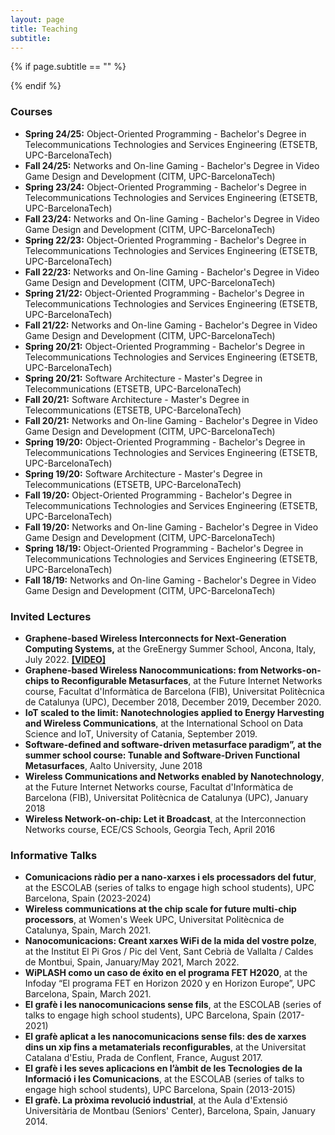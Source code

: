 ```yaml
---
layout: page
title: Teaching
subtitle:
---
```


{% if page.subtitle == "" %}
<div class="empty_subtitle"></div>
{% endif %}


### Courses

- **Spring 24/25:** Object-Oriented Programming - Bachelor's Degree in Telecommunications Technologies and Services Engineering (ETSETB, UPC-BarcelonaTech)
- **Fall 24/25:** Networks and On-line Gaming - Bachelor's Degree in Video Game Design and Development (CITM, UPC-BarcelonaTech)
- **Spring 23/24:** Object-Oriented Programming - Bachelor's Degree in Telecommunications Technologies and Services Engineering (ETSETB, UPC-BarcelonaTech)
- **Fall 23/24:** Networks and On-line Gaming - Bachelor's Degree in Video Game Design and Development (CITM, UPC-BarcelonaTech)
- **Spring 22/23:** Object-Oriented Programming - Bachelor's Degree in Telecommunications Technologies and Services Engineering (ETSETB, UPC-BarcelonaTech)
- **Fall 22/23:** Networks and On-line Gaming - Bachelor's Degree in Video Game Design and Development (CITM, UPC-BarcelonaTech)
- **Spring 21/22:** Object-Oriented Programming - Bachelor's Degree in Telecommunications Technologies and Services Engineering (ETSETB, UPC-BarcelonaTech)
- **Fall 21/22:** Networks and On-line Gaming - Bachelor's Degree in Video Game Design and Development (CITM, UPC-BarcelonaTech)
- **Spring 20/21:** Object-Oriented Programming - Bachelor's Degree in Telecommunications Technologies and Services Engineering (ETSETB, UPC-BarcelonaTech)
- **Spring 20/21:** Software Architecture - Master's Degree in Telecommunications (ETSETB, UPC-BarcelonaTech)
- **Fall 20/21:** Software Architecture - Master's Degree in Telecommunications (ETSETB, UPC-BarcelonaTech)
- **Fall 20/21:** Networks and On-line Gaming - Bachelor's Degree in Video Game Design and Development (CITM, UPC-BarcelonaTech)
- **Spring 19/20:** Object-Oriented Programming - Bachelor's Degree in Telecommunications Technologies and Services Engineering (ETSETB, UPC-BarcelonaTech)
- **Spring 19/20:** Software Architecture - Master's Degree in Telecommunications (ETSETB, UPC-BarcelonaTech)
- **Fall 19/20:** Object-Oriented Programming - Bachelor's Degree in Telecommunications Technologies and Services Engineering (ETSETB, UPC-BarcelonaTech)
- **Fall 19/20:** Networks and On-line Gaming - Bachelor's Degree in Video Game Design and Development (CITM, UPC-BarcelonaTech)
- **Spring 18/19:** Object-Oriented Programming - Bachelor's Degree in Telecommunications Technologies and Services Engineering (ETSETB, UPC-BarcelonaTech)
- **Fall 18/19:** Networks and On-line Gaming - Bachelor's Degree in Video Game Design and Development (CITM, UPC-BarcelonaTech)


### Invited Lectures

- **Graphene-based Wireless Interconnects for Next-Generation Computing Systems,** at the GreEnergy Summer School, Ancona, Italy, July 2022. **[[VIDEO]](https://youtu.be/ImMWk_nXMD0)**
- **Graphene-based Wireless Nanocommunications: from Networks-on-chips to Reconfigurable Metasurfaces**, at the Future Internet Networks course, Facultat d'Informàtica de Barcelona (FIB), Universitat Politècnica de Catalunya (UPC), December 2018, December 2019, December 2020.
- **IoT scaled to the limit: Nanotechnologies applied to Energy Harvesting and Wireless Communications**, at the International School on Data Science and IoT, University of Catania, September 2019.
- **Software-defined and software-driven metasurface paradigm”, at the summer school course: Tunable and Software-Driven Functional Metasurfaces**, Aalto University, June 2018
- **Wireless Communications and Networks enabled by Nanotechnology**, at the Future Internet Networks course, Facultat d'Informàtica de Barcelona (FIB), Universitat Politècnica de Catalunya (UPC), January 2018
- **Wireless Network-on-chip: Let it Broadcast**, at the Interconnection Networks course, ECE/CS Schools, Georgia Tech, April 2016


### Informative Talks

- **Comunicacions ràdio per a nano-xarxes i els processadors del futur**, at the ESCOLAB (series of talks to engage high school students), UPC Barcelona, Spain (2023-2024)
- **Wireless communications at the chip scale for future multi-chip processors**, at Women's Week UPC, Universitat Politècnica de Catalunya, Spain, March 2021.
- **Nanocomunicacions: Creant xarxes WiFi de la mida del vostre polze**, at the Institut El Pi Gros / Pic del Vent, Sant Cebrià de Vallalta / Caldes de Montbui, Spain, January/May 2021, March 2022.
- **WiPLASH como un caso de éxito en el programa FET H2020**, at the Infoday “El programa FET en Horizon 2020 y en Horizon Europe”, UPC Barcelona, Spain, March 2021.
- **El grafè i les nanocomunicacions sense fils**, at the ESCOLAB (series of talks to engage high school students), UPC Barcelona, Spain (2017-2021)
- **El grafè aplicat a les nanocomunicacions sense fils: des de xarxes dins un xip fins a metamaterials reconfigurables**, at the Universitat Catalana d'Estiu, Prada de Conflent, France, August 2017.
- **El grafè i les seves aplicacions en l’àmbit de les Tecnologies de la Informació i les Comunicacions**, at the ESCOLAB (series of talks to engage high school students), UPC Barcelona, Spain (2013-2015)
- **El grafè. La pròxima revolució industrial**, at the Aula d'Extensió Universitària de Montbau (Seniors' Center), Barcelona, Spain, January 2014.
